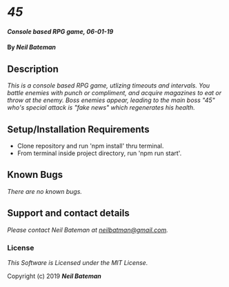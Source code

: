 # _45_

#### _Console based RPG game, 06-01-19_

#### By _**Neil Bateman**_

## Description

_This is a console based RPG game, utlizing timeouts and intervals. You battle enemies with punch or compliment, and acquire magazines to eat or throw at the enemy. Boss enemies appear, leading to the main boss "45" who's special attack is "fake news" which regenerates his health._

## Setup/Installation Requirements

* Clone repository and run 'npm install' thru terminal.
* From terminal inside project directory, run 'npm run start'.


## Known Bugs

_There are no known bugs._

## Support and contact details

_Please contact Neil Bateman at neilbatman@gmail.com._

### License

*This Software is Licensed under the MIT License.*

Copyright (c) 2019 **_Neil Bateman_**
